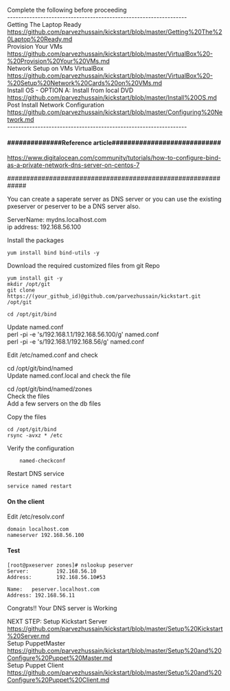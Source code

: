 Complete the following before proceeding <br>
----------------------------------------------------------------- <br>
Getting The Laptop Ready <br>
https://github.com/parvezhussain/kickstart/blob/master/Getting%20The%20Laptop%20Ready.md <br>
Provision Your VMs <br>
https://github.com/parvezhussain/kickstart/blob/master/VirtualBox%20-%20Provision%20Your%20VMs.md <br> 
Network Setup on VMs VirtualBox <br>
https://github.com/parvezhussain/kickstart/blob/master/VirtualBox%20-%20Setup%20Network%20Cards%20on%20VMs.md <br>
Install OS - OPTION A: Install from local DVD <br>
https://github.com/parvezhussain/kickstart/blob/master/Install%20OS.md <br>
Post Install Network Configuration <br>
https://github.com/parvezhussain/kickstart/blob/master/Configuring%20Network.md <br>
----------------------------------------------------------------- <br>

#### ##############Reference article############################

https://www.digitalocean.com/community/tutorials/how-to-configure-bind-as-a-private-network-dns-server-on-centos-7

#############################################################

You can create a saperate server as DNS server or you can use the existing pxeserver or peserver to be a DNS server also. <br>

ServerName:  mydns.localhost.com <br>
ip address:  192.168.56.100

Install the packages

    yum install bind bind-utils -y

Download the required customized files from git Repo
    
    yum install git -y
    mkdir /opt/git 
    git clone https://(your_github_id)@github.com/parvezhussain/kickstart.git /opt/git

    cd /opt/git/bind

Update named.conf <br>
perl -pi -e 's/192.168.1.1/192.168.56.100/g' named.conf <br>
perl -pi -e 's/192.168.1/192.168.56/g' named.conf

Edit  /etc/named.conf and check

cd /opt/git/bind/named <br>
Update named.conf.local and check the file

cd /opt/git/bind/named/zones <br>
Check the files <br>
Add a few servers on the db files <br>

Copy the files 

    cd /opt/git/bind
    rsync -avxz * /etc

Verify the configuration

        named-checkconf

Restart DNS service

    service named restart


#### On the client
Edit /etc/resolv.conf
    
    domain localhost.com
    nameserver 192.168.56.100

#### Test

    [root@pxeserver zones]# nslookup peserver
    Server:         192.168.56.10
    Address:        192.168.56.10#53

    Name:   peserver.localhost.com
    Address: 192.168.56.11

Congrats!! Your DNS server is Working

NEXT STEP: 
Setup Kickstart Server <br>
https://github.com/parvezhussain/kickstart/blob/master/Setup%20Kickstart%20Server.md <br>
Setup PuppetMaster <br>
https://github.com/parvezhussain/kickstart/blob/master/Setup%20and%20Configure%20Puppet%20Master.md <br>
Setup Puppet Client <br>
https://github.com/parvezhussain/kickstart/blob/master/Setup%20and%20Configure%20Puppet%20Client.md <br>



